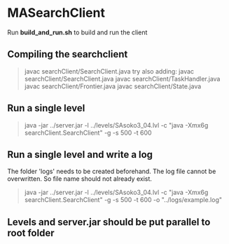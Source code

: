 # MASearchClient
Run **build_and_run.sh** to build and run the client

## Compiling the searchclient
> javac searchClient/SearchClient.java
> try also adding:
> javac searchClient/SearchClient.java
> javac searchClient/TaskHandler.java
> javac searchClient/Frontier.java
> javac searchClient/State.java


## Run a single level
> java -jar ../server.jar -l ../levels/SAsoko3_04.lvl -c "java -Xmx6g searchClient.SearchClient" -g -s 500 -t 600  

## Run a single level and write a log
The folder 'logs' needs to be created beforehand.
The log file cannot be overwritten. So file name should not already exist.
> java -jar ../server.jar -l ../levels/SAsoko3_04.lvl -c "java -Xmx6g searchClient.SearchClient" -g -s 500 -t 600 -o "../logs/example.log"

## Levels and server.jar should be put parallel to root folder
